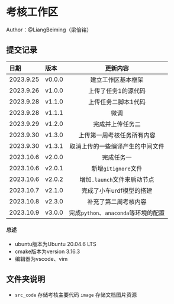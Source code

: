 # 考核工作区
Author：@LiangBeiming（梁倍铭）
## 提交记录

|  日期  |   版本|    更新内容               |
|:---    |:---   |:---:                     |
|2023.9.25|v0.0.0|建立工作区基本框架          |
|2023.9.26|v1.0.0|上传了任务1的源代码|
|2023.9.28|v1.1.0|上传任务二脚本1代码|
|2023.9.28|v1.1.1|微调|
|2023.9.29|v1.2.0|完成并上传任务二|
|2023.9.30|v1.3.0|上传第一周考核任务所有内容|
|2023.9.30|v1.3.1|取消上传的一些编译产生的中间文件|
|2023.10.6|v2.0.0|完成任务一|
|2023.10.6|v2.0.1|新增```gitignore```文件|
|2023.10.6|v2.0.2|增加```.launch```文件来启动节点|
|2023.10.7|v2.1.0|完成了小车urdf模型的搭建|
|2023.10.8|v2.3.0|补充了第二周考核内容|
|2023.10.9|v3.0.0|完成```python```、```anaconda```等环境的配置|
#### 总述
+ ubuntu版本为Ubuntu 20.04.6 LTS
+ cmake版本为version 3.16.3
+ 编辑器为vscode、vim

## 文件夹说明
+ ```src_code``` 存储考核主要代码
 ```image``` 存储文档图片资源


